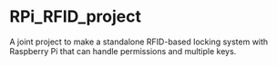 # RPi_RFID_project
 A joint project to make a standalone RFID-based locking system with Raspberry Pi that can handle permissions and multiple keys.
